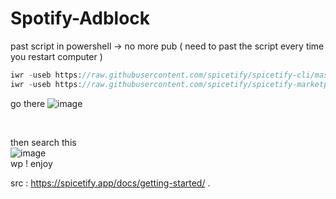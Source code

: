 # Spotify-Adblock
past script in powershell -> no more pub ( need to past the script every time you restart computer )
```php
iwr -useb https://raw.githubusercontent.com/spicetify/spicetify-cli/master/install.ps1 | iex
iwr -useb https://raw.githubusercontent.com/spicetify/spicetify-marketplace/main/resources/install.ps1 | iex
```
go there
![image](https://user-images.githubusercontent.com/113522450/225991248-862c8a50-eeb5-4846-871e-620661ee388f.png)



<br>









then search this
<br>
![image](https://user-images.githubusercontent.com/113522450/225991422-634fbc01-2438-4d18-8af8-a6571e48ae0b.png)
<br>
wp ! enjoy
















src : https://spicetify.app/docs/getting-started/ .
